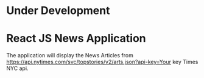 # Under Development

# React JS News Application
 The application will display the News Articles from https://api.nytimes.com/svc/topstories/v2/arts.json?api-key=Your key Times NYC api.
